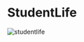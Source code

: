# StudentLife

![studentlife](https://user-images.githubusercontent.com/62646532/153875871-c615bec3-5437-4296-833c-fa05da72b216.gif)
